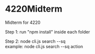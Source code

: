 # 4220Midterm
Midterm for 4220

Step 1: 
run "npm install" inside each folder  
  
Step 2: 
node cli.js search --sq <type search words without spaces>  
  example: node cli.js search --sq action
